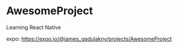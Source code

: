 # AwesomeProject
Learning React Native 

expo: https://expo.io/@james_gadulakny/projects/AwesomeProject